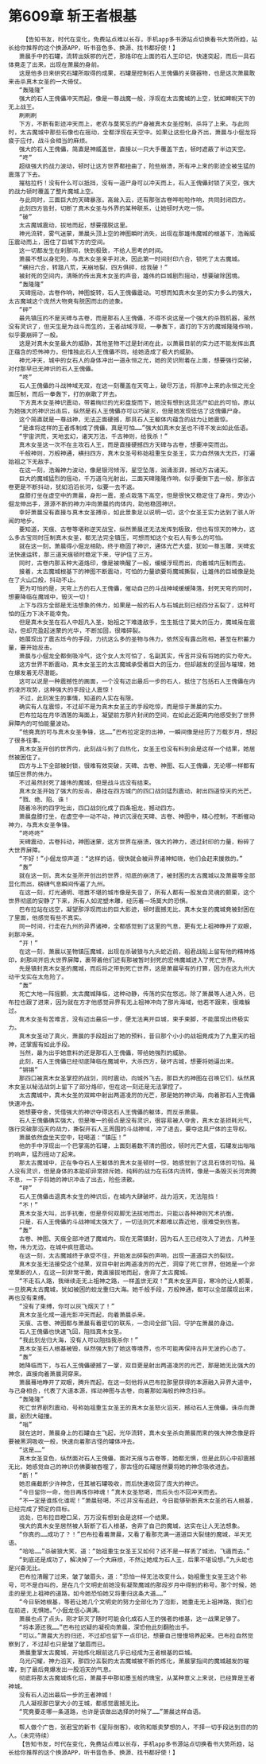 # 第609章 斩王者根基
        【告知书友，时代在变化，免费站点难以长存，手机app多书源站点切换看书大势所趋，站长给你推荐的这个换源APP，听书音色多、换源、找书都好使！】
       萧晨手中的石罐，流转出妖邪的光芒，那烙印在上面的石人王印记，快速突起，而后一具石体竟走了出来，出现在萧晨的身前。
       这是他多日来研究石罐所取得的成果，石罐是控制石人王傀儡的关键器物，也是这次萧晨敢来击杀真木女圣的一大倚仗。
       “轰隆隆”
       强大的石人王傀儡冲天而起，像是一尊战魔一般，浮现在太古魔城的上空，犹如睥睨天下的无上战王。
       刷刷刷
       下方，不断有影迹冲天而上，老农与莫笑忘的尸身被真木女圣控制，杀将了上来。与此同时，太古魔城中那些石像也在摇动，全都浮现在天空中。如果让这些化身齐出，萧晨与小倔龙将疲于应付，战斗会相当的麻烦。
       强大的石人王傀儡，简直是神威盖世，直接以一只大手覆盖下去，顿时遮蔽了半边天空。
       “咚”
       超级强大的战力波动，顿时让这方世界都扭曲了，险些崩溃，所有冲上来的影迹全被生猛的震落了下去。
       摧枯拉朽！没有什么可以抵挡，没有一道尸身可以冲天而上，石人王傀儡封锁了天空，强大的战力顿时覆盖了整片魔城上空。
       与此同时，三面巨大的天碑暴涨，高耸入云，还有那张古卷哗啦啦作响，共同封闭四方。
       此刻四方皆封，切断了真木女圣与外界的某种联系，让她顿时大吃一惊。
       “破”
       太古魔城震动，拔地而起，想要摆脱这里。
       神光流转，雾气迷蒙，萧晨头顶上空的神图瞬时消失，出现在那雄伟魔城的根基下，浩瀚威压震动而上，困住了巨城下方的空间。
       这一切都发生在刹那间，快到极致，不给人思考的时间。
       萧晨不想以身犯险，与真木女圣亲手对决，因此第一时间封印六合，锁死了太古魔城。
       “横扫六合，转踏八荒，天崩地裂，四方俱碎，给我破！”
       被封死的空间内，清晰的传出真木女圣的声音，雄伟的巨城剧烈摇动，想要破除困境。
       “轰隆隆”
       天碑摇动，古卷作响，神图旋转，石人王傀儡震动。可想而知真木女圣的实力多么的强大，太古魔城这个庞然大物竟有脱困而出的迹象。
       “砰”
       最先镇压的不是天碑与古卷，而是那石人王傀儡，不得不说这是一个强大的杀戮机器，虽然没有灵识了，但天生是为战斗而生的，王者战域浮现，一拳轰下，直打的下方的魔城隆隆作响，似乎要崩碎了一般。
       这是对真木女圣最大的威胁，其他圣物不过是封闭在此，以萧晨目前的实力还不能发挥出真正蕴含的恐怖神力，但惟独此石人王傀儡不同，给她造成了极大的威胁。
       神光冲天，城中的女石人的身体冲出一道永恒之光，她的灵识附着在上面，想要强行突破，对付那早已无神识的石人王傀儡。
       “咚”
       石人王傀儡的斗战神域无双，在这一刻覆盖在天穹上，破尽万法，将那冲上来的永恒之光全面压制，而后一拳轰下，打的崩散了开去。
       下方真木女圣神识震动，带着绚烂的光彩盘旋而下，她没有想到这具活尸如此的可怕，原以为她强大的神识出击后，纵然是石人王傀儡亦可以巧破灭，但是她发现低估了这傀儡尸身。
       这个简直就是一尊战神，无法正面硬撼，那具石人王躯体内蕴含的战力让她震惊。
       “是谁将这样的王者炼制成了傀儡，真是可怕……”强大如真木女圣也不得不发出如此低语。
       “宇宙洪荒，天地玄幻，诸天万法，千古神则，给我杀！”
       真木女圣这一次不在主攻石人王，而是直接硬撼四方天碑与古卷，想要冲突而出。
       千般神则，万般神通，横扫四方，真木女圣号称始祖重生女圣王，实力自然强大无匹，打遍始祖之下无敌手。
       在这一刻，浩瀚神力波动，像是银河倾泻，星空坠落，汹涌澎湃，撼动万古诸天。
       巨大的魔城猛烈的摇动，千万道乌光射出，三面天碑隆隆作响，似乎要倒下去一般，那张古卷更是不断抖动，犹如滔滔长河，似要一去不返。
       盘膝打坐在虚空中的萧晨，身形一震，差点栽落下高空，但是很快又稳定住了身形，旁边小倔龙伸出手，源源不断的神力冲向萧晨的肉体内，助他稳固神识。
       幸好萧晨没有直接与真木女圣搏杀，如此景象足以说明一切，这个女圣王实力达到了骇人听闻的地步。
       要知道，天痕、古卷等堪称逆天战宝，纵然萧晨还无法发挥到极致，但也有惊天的神力，这么多古宝同时压制真木女圣，都无法完全镇压，可想而知这个女石人有多么的可怕。
       就在这一刻，萧晨得小倔龙相助，终于稳固了神识，通体光芒大盛，犹如一尊玉雕，天碑玄法快速运转，那三道天痕顿时稳定下来，守护住了三方。
       同时，古卷内那五种大道烙印，像是被唤醒了一般，缓缓浮现而出，向着城内压制而去。
       接着，太古魔城根基下的神图不断震动，可怕的力量欲要将魔城撕裂，让雄伟的巨城像是处在了火山口般，抖动不止。
       更为可怕的是，天穹上方的石人王傀儡，催动自己的斗战神域缓缓降落，封死天穹的同时，想要降临在魔城中，毁灭一切！
       上下与四方全部是无法想象的伟力，如果是一般的石人与石城此刻已经四分五裂了，这种可怕的压力下决不能幸免。
       但是真木女圣在石人中超凡入圣，始祖之下难逢敌手，生生抵住了莫大的压力，魔城虽在震动，但却充盈起迷蒙的光华，不断加固，很难碎裂。
       她展现出了震古烁今的手段，力抗这么多的圣物与伟力，依然没有露出败相，甚至在积蓄力量，要开始反击。
       萧晨与小倔龙全都倒吸冷气，这个女人太可怕了，名副其实，传言并没有将她的实力夸大。
       这方世界不断震动，真木女圣王的太古魔城承受着巨大的压力，但却越发的坚固与璀璨，她在爆发着无尽潜能。
       这可以说是一种震撼性的画面，一个没有迈出最后一步的石人，抵住了包括石人王傀儡在内的凌厉攻势，这种强大的手段让人震惊！
       不过，此刻发生的事情，知道的人实在有限。
       确实有人在震惊，不过却不是为真木女圣王的手段吃惊，而是惊于萧晨的实力。
       巴布拉站在月华洒落的海面上，凝望前方那片封闭的空间，在如此近距离内他感受到了世界屏障内的可怕能量波动。
       “他竟真的可与真木女圣争锋，这……”巴布拉定定的出神，一瞬间像是经历了万载岁月，想起了很多往事。
       真木女圣开创的世界内，此刻战斗到了白热化，女圣王也没有料到会是这样一个结果，她居然被困住了。
       四方与上下全部被封锁，很难有效突破，天碑、古卷、神图、石人王傀儡，无论哪一样都有镇压世界的伟力。
       不过虽然封死了雄伟的魔城，但是战斗远没有结束。
       真木女圣开始了强大的反击，悬挂在四方城门的四口战剑猛烈震动，射出四道惊天的光芒。
       “戮、绝、陷、诛！
       随着冷冽的四字吐出，四口战剑化成了四条祖龙，撼动四方。
       萧晨盘膝打坐，在虚空中一动不动，神识沉浸在天碑、古卷、神图中，精心控制，不断催动神力，与真木女圣争锋。
       “咚咚咚”
       天碑震动，古卷抖动，神图迷蒙，这方世界在崩溃，强大的神力，透过封印的力量，粉碎了大世界屏障。
       “不好！”小倔龙惊声道：“这样的话，很快就会被异界诸神知晓，他们会赶来援救的。”
       “轰”
       就在这一刻，真木女圣所开创出的世界，彻底的崩溃了，被封困的太古魔城以及萧晨等全部显化而出，磅礴气息瞬间传遍了九州。
       在这一刻，灯光通明、喧嚣不堪的城市像是失音了，所有人都有一股发自灵魂的颤栗，这个世界彻底的安静了下来，所有人如泥塑木雕，经历着一场莫大的恐惧。
       巴布拉站在远空，凝望那浮现而出的巨大影迹，顿时震撼无比，真木女圣的魔城竟被封困在了里面，他感觉有些不真实。
       同一时间，行走在九州的异界诸神，全都感觉到了这里的气息，更有无上祖神睁开了双眼，刹那冲来。
       “开！”
       在这一刻，萧晨以圣物镇压魔城，出现在杀破狼与九头蛇近前，祖君战船上留有他的精神烙印，刹那间开启大世界屏障，裹带着他们还有那被暂时封死的宏伟魔城进入了死亡世界。
       先是镇封真木女圣的魔城，而后将之带到死亡世界，这是萧晨早有的打算，因为在这九州大动干戈实在太危险了。
       “轰”
       死亡大地一阵摇颤，太古魔城降临，这种动静，传荡的实在悠远。除了萧晨等人进入外，巴布拉也跟了进来，因为就在方才他感觉异界有无上祖神冲向了那片海域，他若不跟来，很难躲过。
       真木女圣有苦难言，没有迈出最后一步，便无法离开巨城，束手束脚，不能展现出终极实力。
       真木女圣动了真火，萧晨的手段超出了她的预料，昔日那个小小的战祖竟成为了九重天的祖神，还掌握有如此手段。
       当然，最为出乎她意料的还是那石人王傀儡，带给她强烈的威胁。
       此刻，石人王傀儡已经彻底降临在魔城中，大杀四方，破坏古城，想要将她逼出来。
       “锵锵”
       那四口被真木女圣掌控的战剑，同时震动，向城外飞去，那巨大的神图在召唤它们，纵然真木女圣以秘法战剑上留下了部分烙印，但在这一刻还是无法掌控了。
       太古魔城中，真木女圣的双眸中射出两道凌厉的光芒，那是她的神识海，向着那石人王傀儡快速冲去。
       她想要夺舍，凭借强大的神识夺得这石人王傀儡的躯体，而反杀萧晨。
       石人王傀儡确实强大，但是唯一的弱点是没有灵识，很容易被人夺舍，真木女圣损耗元气，强行突破那滔天的战力，撕裂开石人王周围的斗战神域，冲了进去，要夺这具尸体的主导权。
       萧晨依然盘坐天空中，轻喝道：“镇压！”
       他的手中浮现出一个巴掌高的石罐，上面刻着数不清的图纹，顿时光芒大盛，石罐发出嗡嗡的响声，猛烈摇动了起来。
       那太古魔城中，正在争夺石人王躯体的真木女圣顿时一惊，她感觉到了这具石体的可怕。虽人没有灵识，但是身体的本能却异常排斥她，纯粹的战力在石体内流转，像是一条毁灭长河奔腾不息，一下子将她的神识冲击了出去，险些溃散。
       “砰”
       石人王傀儡击退真木女生的神识后，在城内大肆破坏，战力滔天，无法阻挡！
       “不！”
       真木女圣大叫，出手抗衡，但是奈何双脚无法拔地而出，只能以各种神则咒术抗衡。
       只是，石人王傀儡的斗战神域太强大了，一切法则咒术都难以靠近他，很难受到伤害。
       “轰”
       古卷、神图、天痕全部冲进了魔城内，现在无需镇封，因为石人王已经攻入了进去，几种圣物，伟力无边，在城中疯狂震动。
       在这一刻，太古魔城终于承受不住，开始发出碎裂的声响，出现一道道巨大的裂纹。
       真木女圣无法接受这个结果，双目中射出两道凌厉的光芒，洞穿了死亡世界，但她是一个非常果断的人，在这一刻非常干脆，竟直接拔地而起，舍弃了太古魔城。
       “不走石人路，我继续走无上祖神之路，一样盖世无双！”真木女圣声音，寒冷的让人颤栗，一旦脱离太古魔城，犹如被困的蛟龙重归大海。她千般手段，万般神通，都可以全部展现出来，再也没有束缚。
       “没有了束缚，你可以灰飞烟灭了！”
       真木女圣化成一道光影冲天而起，向着萧晨杀来。
       天痕、古卷、神图都与萧晨有着密切的联系，一念间全部飞回，守护在萧晨的身边。
       石人王傀儡也快速飞回，阻挡真木女圣。
       “我此刻龙归大海，没有人可以阻挡我杀你！”
       真木女圣石人根基被毁，纵然强大到了她这等境界，也不可能再保持古井无波的心态了。
       “轰”
       她降临而下，与石人王傀儡硬撼了一掌，双目更是射出两道凌厉的光芒，那是她无比强大的神念，直接向着萧晨洞穿来。
       萧晨蓦地睁开了双眼，腾升而起，在这一刻他将从巴布拉那里获得的本源融入异界大道中，与己身相合，代表了大道本源，挥动神图与古卷，向着那如海般的神念扫杀。
       “轰隆隆”
       死亡世界剧烈震动，号称始祖重生女圣王的真木女圣怒火滔天，撼动石人王傀儡，诛杀向萧晨，剧烈大碰撞。
       “嗡”
       就在这时，萧晨身上的石罐自主飞起，光华流转，真木女圣杀向萧晨而来的强大神念像是将要被黑洞吸收一般，快速向着那古怪的罐体冲去。
       “这是……”
       真木女圣变色，纵然面对石人王傀儡，面对天痕与古卷等，她都无惧，但是此刻心中却震撼无比，她感觉自己的神识仿佛要被吞噬了，那古怪的石罐居然要将她的神念吸收进去。
       “断！”
       她忍痛截断少许神念，任其被石罐吸收，而后快速收回了庞大的神识。
       “今日留你一命，他日再炼你神魂！”真木女圣怒喝，而后头也不回冲天而去。
       “不一定是谁炼化谁呢！”萧晨轻喝，不过并没有追赶，今日能够斩断真木女圣的石人根基，已经完成了预定的目标。
       远处，巴布拉目瞪口呆，万万没有想到会是这样一个结果。
       强大的真木女圣居然被人斩断了石人根基，舍弃了自己的魔城，这实在让人无法想象。
       “你真的……成功了？！”巴布拉看着萧晨，又看了看那充满一道道巨大裂缝的魔城，半天无语。
       “哈哈……”杀破狼大笑，道：“始祖重生女圣王又如何？还不是一样丢了城池，飞遁而去。”
       “到底还是成功了，解决掉了一个大麻烦，不然让她成为石人王，后果不堪设想。”九头蛇也是兴奋无比。
       巴布拉清醒了过来，皱了皱眉头，道：“恐怕一样无法改变什么，始祖重生女圣王这个称号，可不是白叫的，是在几个文明史前她没有凝聚魔城的那段岁月中得到的称号。那个时候，她走的是无上祖神的道路，如今她恐怕她又将重归这条大道……”
       “今日斩她根基，等若让她几个文明史的努力全部化为了泡影，她重走无上祖神路，我们也在前进，无惧她。”小倔龙信心满满。
       萧晨也点了点头，刚才斩灭了随时可能会化成石人王的强者的根基，这一战果足够了。
       “将本源还我……”巴布拉迟疑的凝视向萧晨，深恐他此刻翻脸出手。
       “可以。”萧晨大方的归还，不过却也留下一点印记，想要自己慢慢培养起来。巴布拉自然觉察到了，不过却也只是皱了皱眉而已。
       萧晨重掌太古魔城，开始炼化眼前这几乎已经成为王者根基的巨城。
       乌光闪耀，神力滔天，那四分五裂的太古魔城被不断的炼化，萧晨掌指间的魔城越发的璀璨，到了最后竟爆发出一股滔天的气息。
       彻底将那太古魔城炼化后，萧晨手中那如墨玉般的瑰宝，从某种意义上来说，已经算是王者神城。
       没有石人迈出最后一步的王者神城！
       几人凝视那巴掌大小的王城，都感觉震撼无比。
       “究竟要走哪一条道路，也许是该做出选择的时候了……”萧晨这样自语。
       ————————————————————
       帮人做个广告，张君宝的新书《星际倒客》，收购和贩卖梦想的人，不择一切手段达到目的的人。（未完待续）
       【告知书友，时代在变化，免费站点难以长存，手机app多书源站点切换看书大势所趋，站长给你推荐的这个换源APP，听书音色多、换源、找书都好使！】